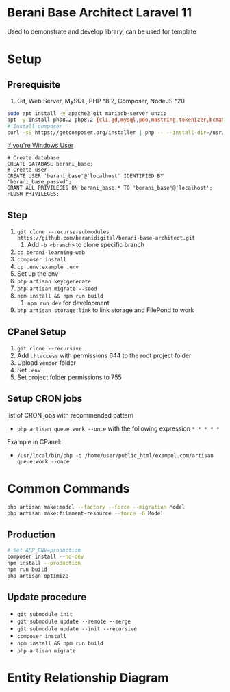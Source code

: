 # Berani Base Architect Laravel 11

Used to demonstrate and develop library, can be used for template

# Setup

## Prerequisite

1. Git, Web Server, MySQL, PHP ^8.2, Composer, NodeJS ^20

 ```bash
sudo apt install -y apache2 git mariadb-server unzip
apt -y install php8.2 php8.2-{cli,gd,mysql,pdo,mbstring,tokenizer,bcmath,xml,fpm,curl,zip,intl,bcmath} 
# Install composer
curl -sS https://getcomposer.org/installer | php -- --install-dir=/usr/local/bin --filename=composer 
```

[If you're Windows User](docs/Setup.md)

```mysql
# Create database
CREATE DATABASE berani_base;
# Create user
CREATE USER 'berani_base'@'localhost' IDENTIFIED BY 'berani_base_passwd';
GRANT ALL PRIVILEGES ON berani_base.* TO 'berani_base'@'localhost';
FLUSH PRIVILEGES;
```

## Step

1. `git clone --recurse-submodules https://github.com/beranidigital/berani-base-architect.git`
    1. Add `-b <branch>` to clone specific branch
2. `cd berani-learning-web`
3. `composer install`
4. `cp .env.example .env`
5. Set up the env
6. `php artisan key:generate`
7. `php artisan migrate --seed`
8. `npm install && npm run build`
    1. `npm run dev` for development
9. `php artisan storage:link` to link storage and FilePond to work

## CPanel Setup

1. `git clone --recursive `
2. Add `.htaccess` with permissions 644 to the root project folder
3. Upload `vendor` folder
4. Set `.env`
5. Set project folder permissions to 755


## Setup CRON jobs
list of CRON jobs with recommended pattern
- `php artisan queue:work --once` with the following expression `* * * * *`



Example in CPanel:
- `/usr/local/bin/php -q /home/user/public_html/exampel.com/artisan queue:work --once`

# Common Commands

```bash
php artisan make:model --factory --force --migration Model
php artisan make:filament-resource --force -G Model
```

## Production

```bash
# Set APP_ENV=production
composer install --no-dev
npm install --production
npm run build
php artisan optimize
```

## Update procedure

- `git submodule init`
- `git submodule update --remote --merge`
- `git submodule update --init --recursive`
- `composer install`
- `npm install && npm run build`
- `php artisan migrate`

# Entity Relationship Diagram

